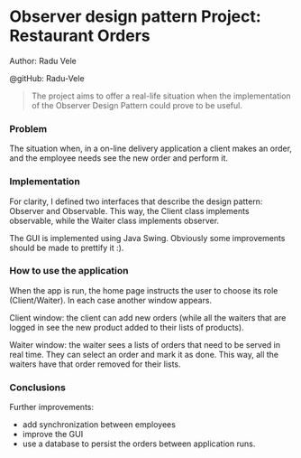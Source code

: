 # Observer design pattern Project: Restaurant Orders
Author: Radu Vele

@gitHub: Radu-Vele
> The project aims to offer a real-life situation when the implementation of the Observer Design Pattern could prove to be useful.

### Problem
The situation when, in a on-line delivery application a client makes an order, and the employee needs see the new order and perform it.

### Implementation
For clarity, I defined two interfaces that describe the design pattern: Observer and Observable. This way, the Client class implements observable, while the Waiter class implements observer. 

The GUI is implemented using Java Swing. Obviously some improvements should be made to prettify it :).

### How to use the application
When the app is run, the home page instructs the user to choose its role (Client/Waiter). In each case another window appears.

Client window: the client can add new orders (while all the waiters that are logged in see the new product added to their lists of products).

Waiter window: the waiter sees a lists of orders that need to be served in real time. They can select an order and mark it as done. This way, all the waiters have that order removed for their lists.

### Conclusions
Further improvements:
- add synchronization between employees
- improve the GUI
- use a database to persist the orders between application runs.
